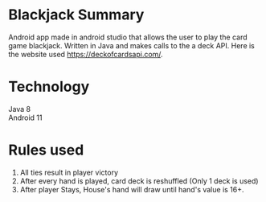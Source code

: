# Blackjack Summary
 Android app made in android studio that allows the user to play the card game blackjack. Written in Java and makes calls to the a deck API. Here is the website used https://deckofcardsapi.com/.
 
    
# Technology 
Java 8  
Android 11

# Rules used
1. All ties result in player victory  
2. After every hand is played, card deck is reshuffled (Only 1 deck is used)    
3. After player Stays, House's hand will draw until hand's value is 16+.    
